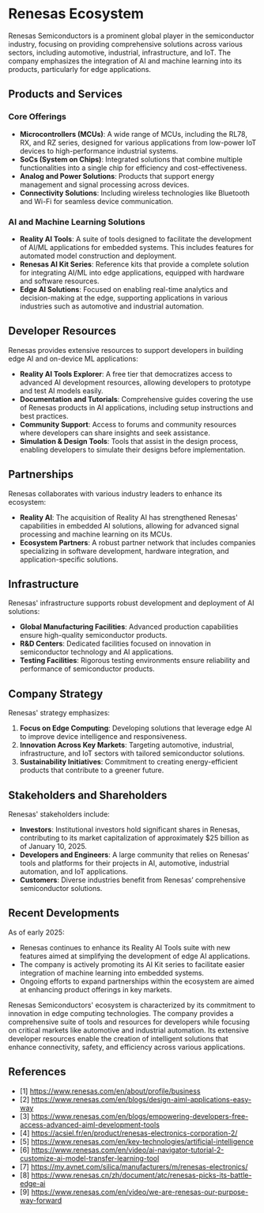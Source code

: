 # Renesas Ecosystem

Renesas Semiconductors is a prominent global player in the semiconductor industry, focusing on providing comprehensive solutions across various sectors, including automotive, industrial, infrastructure, and IoT. The company emphasizes the integration of AI and machine learning into its products, particularly for edge applications.

## Products and Services

### Core Offerings
- **Microcontrollers (MCUs)**: A wide range of MCUs, including the RL78, RX, and RZ series, designed for various applications from low-power IoT devices to high-performance industrial systems.
- **SoCs (System on Chips)**: Integrated solutions that combine multiple functionalities into a single chip for efficiency and cost-effectiveness.
- **Analog and Power Solutions**: Products that support energy management and signal processing across devices.
- **Connectivity Solutions**: Including wireless technologies like Bluetooth and Wi-Fi for seamless device communication.

### AI and Machine Learning Solutions
- **Reality AI Tools**: A suite of tools designed to facilitate the development of AI/ML applications for embedded systems. This includes features for automated model construction and deployment.
- **Renesas AI Kit Series**: Reference kits that provide a complete solution for integrating AI/ML into edge applications, equipped with hardware and software resources.
- **Edge AI Solutions**: Focused on enabling real-time analytics and decision-making at the edge, supporting applications in various industries such as automotive and industrial automation.

## Developer Resources

Renesas provides extensive resources to support developers in building edge AI and on-device ML applications:
- **Reality AI Tools Explorer**: A free tier that democratizes access to advanced AI development resources, allowing developers to prototype and test AI models easily.
- **Documentation and Tutorials**: Comprehensive guides covering the use of Renesas products in AI applications, including setup instructions and best practices.
- **Community Support**: Access to forums and community resources where developers can share insights and seek assistance.
- **Simulation & Design Tools**: Tools that assist in the design process, enabling developers to simulate their designs before implementation.

## Partnerships

Renesas collaborates with various industry leaders to enhance its ecosystem:
- **Reality AI**: The acquisition of Reality AI has strengthened Renesas' capabilities in embedded AI solutions, allowing for advanced signal processing and machine learning on its MCUs.
- **Ecosystem Partners**: A robust partner network that includes companies specializing in software development, hardware integration, and application-specific solutions.

## Infrastructure

Renesas' infrastructure supports robust development and deployment of AI solutions:
- **Global Manufacturing Facilities**: Advanced production capabilities ensure high-quality semiconductor products.
- **R&D Centers**: Dedicated facilities focused on innovation in semiconductor technology and AI applications.
- **Testing Facilities**: Rigorous testing environments ensure reliability and performance of semiconductor products.

## Company Strategy

Renesas' strategy emphasizes:
1. **Focus on Edge Computing**: Developing solutions that leverage edge AI to improve device intelligence and responsiveness.
2. **Innovation Across Key Markets**: Targeting automotive, industrial, infrastructure, and IoT sectors with tailored semiconductor solutions.
3. **Sustainability Initiatives**: Commitment to creating energy-efficient products that contribute to a greener future.

## Stakeholders and Shareholders

Renesas' stakeholders include:
- **Investors**: Institutional investors hold significant shares in Renesas, contributing to its market capitalization of approximately $25 billion as of January 10, 2025.
- **Developers and Engineers**: A large community that relies on Renesas’ tools and platforms for their projects in AI, automotive, industrial automation, and IoT applications.
- **Customers**: Diverse industries benefit from Renesas’ comprehensive semiconductor solutions.

## Recent Developments

As of early 2025:
- Renesas continues to enhance its Reality AI Tools suite with new features aimed at simplifying the development of edge AI applications.
- The company is actively promoting its AI Kit series to facilitate easier integration of machine learning into embedded systems.
- Ongoing efforts to expand partnerships within the ecosystem are aimed at enhancing product offerings in key markets.

Renesas Semiconductors' ecosystem is characterized by its commitment to innovation in edge computing technologies. The company provides a comprehensive suite of tools and resources for developers while focusing on critical markets like automotive and industrial automation. Its extensive developer resources enable the creation of intelligent solutions that enhance connectivity, safety, and efficiency across various applications.

## References

- [1] https://www.renesas.com/en/about/profile/business
- [2] https://www.renesas.com/en/blogs/design-aiml-applications-easy-way
- [3] https://www.renesas.com/en/blogs/empowering-developers-free-access-advanced-aiml-development-tools
- [4] https://acsiel.fr/en/product/renesas-electronics-corporation-2/
- [5] https://www.renesas.com/en/key-technologies/artificial-intelligence
- [6] https://www.renesas.com/en/video/ai-navigator-tutorial-2-customize-ai-model-transfer-learning-tool
- [7] https://my.avnet.com/silica/manufacturers/m/renesas-electronics/
- [8] https://www.renesas.cn/zh/document/atc/renesas-picks-its-battle-edge-ai
- [9] https://www.renesas.com/en/video/we-are-renesas-our-purpose-way-forward